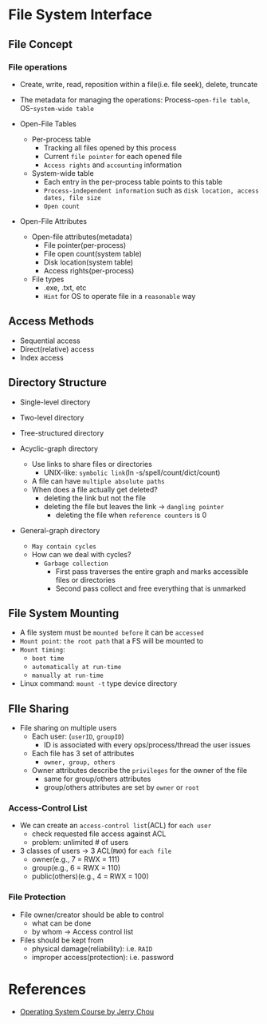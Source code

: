 # File System Interface
## File Concept
### File operations
* Create, write, read, reposition within a file(i.e. file seek), delete, truncate
* The metadata for managing the operations: Process-`open-file table`, OS-`system-wide table`
* Open-File Tables
	* Per-process table
		* Tracking all files opened by this process
		* Current `file pointer` for each opened file
		* `Access rights` and `accounting` information
	* System-wide table
		* Each entry in the per-process table points to this table
		* `Process-independent information` such as `disk location, access dates, file size`
		* `Open count`

* Open-File Attributes
	* Open-file attributes(metadata)
		* File pointer(per-process)
		* File open count(system table)
		* Disk location(system table)
		* Access rights(per-process)
	* File types 
		* .exe, .txt, etc
		* `Hint` for OS to operate file in a `reasonable` way

## Access Methods
* Sequential access
* Direct(relative) access
* Index access 

## Directory Structure
* Single-level directory
* Two-level directory
* Tree-structured directory
* Acyclic-graph directory
	* Use links to share files or directories
		* UNIX-like: `symbolic link`(ln -s/spell/count/dict/count)
	* A file can have `multiple absolute paths`
	* When does a file actually get deleted?
		* deleting the link but not the file
		* deleting the file but leaves the link -> `dangling pointer`
			* deleting the file when `reference counters` is 0

* General-graph directory
	* `May contain cycles`
	* How can we deal with cycles?
		* `Garbage collection`
			* First pass traverses the entire graph and marks accessible files or directories
			* Second pass collect and free everything that is unmarked

## File System Mounting
* A file system must be `mounted before` it can be `accessed`
* `Mount point`: `the root path` that a FS will be mounted to
* `Mount timing`:
	* `boot time`
	* `automatically at run-time`
	* `manually at run-time`
* Linux command: `mount -t` type device directory

## FIle Sharing
* File sharing on multiple users
	* Each user: (`userID`, `groupID`)
		* ID is associated with every ops/process/thread the user issues
	* Each file has 3 set of attributes
		* `owner, group, others`
	* Owner attributes describe the `privileges` for the owner of the file
		* same for group/others attributes
		* group/others attributes are set by `owner` or `root`

### Access-Control List
* We can create an `access-control list`(ACL) for `each user`
	* check requested file access against ACL
	* problem: unlimited # of users
* 3 classes of users -> 3 ACL(`RWX`) for `each file`
	* owner(e.g., 7 = RWX = 111)
	* group(e.g., 6 = RWX = 110)
	* public(others)(e.g., 4 = RWX = 100)

### File Protection
* File owner/creator should be able to control
	* what can be done
	* by whom
	-> Access control list
* Files should be kept from
	* physical damage(reliability): i.e. `RAID`
	* improper access(protection): i.e. password

# References
* [Operating System Course by Jerry Chou](https://www.youtube.com/watch?v=xzjOe7-m6qc&list=PLS0SUwlYe8czigQPzgJTH2rJtwm0LXvDX)